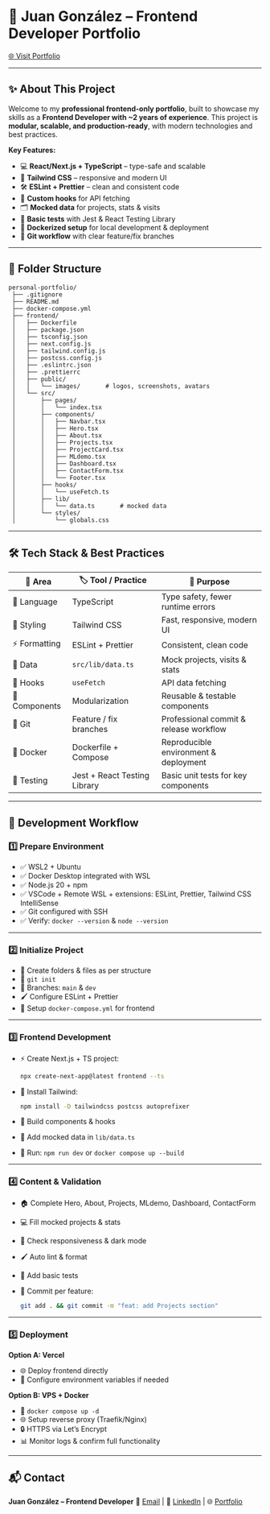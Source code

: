 
# 🚀 Juan González – Frontend Developer Portfolio

[🌐 Visit Portfolio](https://juan-gonzalez-y.vercel.app/)

---

## ✨ About This Project

Welcome to my **professional frontend-only portfolio**, built to showcase my skills as a **Frontend Developer with \~2 years of experience**.
This project is **modular, scalable, and production-ready**, with modern technologies and best practices.

**Key Features:**

* 💻 **React/Next.js + TypeScript** – type-safe and scalable
* 🎨 **Tailwind CSS** – responsive and modern UI
* 🛠 **ESLint + Prettier** – clean and consistent code
* 🔄 **Custom hooks** for API fetching
* 🗂 **Mocked data** for projects, stats & visits
* 🧪 **Basic tests** with Jest & React Testing Library
* 🐳 **Dockerized setup** for local development & deployment
* 🌿 **Git workflow** with clear feature/fix branches

---

## 📁 Folder Structure

```
personal-portfolio/
 ├── .gitignore
 ├── README.md
 ├── docker-compose.yml
 ├── frontend/
 │   ├── Dockerfile
 │   ├── package.json
 │   ├── tsconfig.json
 │   ├── next.config.js
 │   ├── tailwind.config.js
 │   ├── postcss.config.js
 │   ├── .eslintrc.json
 │   ├── .prettierrc
 │   ├── public/
 │   │   └── images/       # logos, screenshots, avatars
 │   └── src/
 │       ├── pages/
 │       │   └── index.tsx
 │       ├── components/
 │       │   ├── Navbar.tsx
 │       │   ├── Hero.tsx
 │       │   ├── About.tsx
 │       │   ├── Projects.tsx
 │       │   ├── ProjectCard.tsx
 │       │   ├── MLdemo.tsx
 │       │   ├── Dashboard.tsx
 │       │   ├── ContactForm.tsx
 │       │   └── Footer.tsx
 │       ├── hooks/
 │       │   └── useFetch.ts
 │       ├── lib/
 │       │   └── data.ts       # mocked data
 │       └── styles/
 │           └── globals.css
```

---

## 🛠 Tech Stack & Best Practices

| 🔧 Area       | 🏷 Tool / Practice           | 🎯 Purpose                             |
| ------------- | ---------------------------- | -------------------------------------- |
| 📝 Language   | TypeScript                   | Type safety, fewer runtime errors      |
| 🎨 Styling    | Tailwind CSS                 | Fast, responsive, modern UI            |
| ⚡ Formatting  | ESLint + Prettier            | Consistent, clean code                 |
| 💾 Data       | `src/lib/data.ts`            | Mock projects, visits & stats          |
| 🔗 Hooks      | `useFetch`                   | API data fetching                      |
| 🧩 Components | Modularization               | Reusable & testable components         |
| 🌿 Git        | Feature / fix branches       | Professional commit & release workflow |
| 🐳 Docker     | Dockerfile + Compose         | Reproducible environment & deployment  |
| 🧪 Testing    | Jest + React Testing Library | Basic unit tests for key components    |

---

## 🚀 Development Workflow

### 1️⃣ Prepare Environment

* ✅ WSL2 + Ubuntu
* ✅ Docker Desktop integrated with WSL
* ✅ Node.js 20 + npm
* ✅ VSCode + Remote WSL + extensions: ESLint, Prettier, Tailwind CSS IntelliSense
* ✅ Git configured with SSH
* ✅ Verify: `docker --version` & `node --version`

---

### 2️⃣ Initialize Project

* 📂 Create folders & files as per structure
* 🔧 `git init`
* 🌿 Branches: `main` & `dev`
* 🖌 Configure ESLint + Prettier
* 🐳 Setup `docker-compose.yml` for frontend

---

### 3️⃣ Frontend Development

* ⚡ Create Next.js + TS project:

  ```bash
  npx create-next-app@latest frontend --ts
  ```
* 🎨 Install Tailwind:

  ```bash
  npm install -D tailwindcss postcss autoprefixer
  ```
* 🧩 Build components & hooks
* 💾 Add mocked data in `lib/data.ts`
* 🔄 Run: `npm run dev` or `docker compose up --build`

---

### 4️⃣ Content & Validation

* 🏠 Complete Hero, About, Projects, MLdemo, Dashboard, ContactForm
* 💻 Fill mocked projects & stats
* 📱 Check responsiveness & dark mode
* 🖌 Auto lint & format
* 🧪 Add basic tests
* 💾 Commit per feature:

  ```bash
  git add . && git commit -m "feat: add Projects section"
  ```

---

### 5️⃣ Deployment

**Option A: Vercel**

* 🌐 Deploy frontend directly
* 🔑 Configure environment variables if needed

**Option B: VPS + Docker**

* 🐳 `docker compose up -d`
* 🌐 Setup reverse proxy (Traefik/Nginx)
* 🔒 HTTPS via Let’s Encrypt
* 📊 Monitor logs & confirm full functionality

---

## 📬 Contact

**Juan González – Frontend Developer**
📧 [Email](mailto:juan@example.com) | 💼 [LinkedIn](https://linkedin.com/in/juan-gonzalez) | 🌐 [Portfolio](https://juan-gonzalez-y.vercel.app/)

